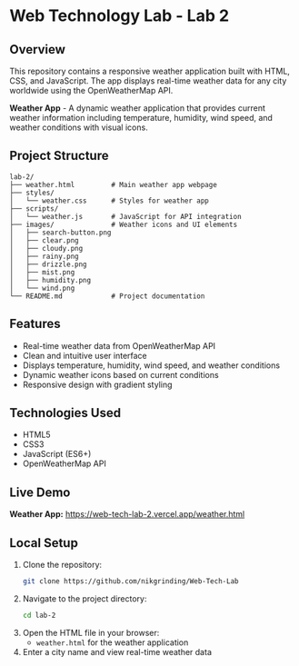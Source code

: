 # Web Technology Lab - Lab 2

## Overview

This repository contains a responsive weather application built with HTML, CSS, and JavaScript. The app displays real-time weather data for any city worldwide using the OpenWeatherMap API.

**Weather App** - A dynamic weather application that provides current weather information including temperature, humidity, wind speed, and weather conditions with visual icons.

## Project Structure

```
lab-2/
├── weather.html         # Main weather app webpage
├── styles/
│   └── weather.css      # Styles for weather app
├── scripts/
│   └── weather.js       # JavaScript for API integration
├── images/              # Weather icons and UI elements
│   ├── search-button.png
│   ├── clear.png
│   ├── cloudy.png
│   ├── rainy.png
│   ├── drizzle.png
│   ├── mist.png
│   ├── humidity.png
│   └── wind.png
└── README.md            # Project documentation
```

## Features

-   Real-time weather data from OpenWeatherMap API
-   Clean and intuitive user interface
-   Displays temperature, humidity, wind speed, and weather conditions
-   Dynamic weather icons based on current conditions
-   Responsive design with gradient styling

## Technologies Used

-   HTML5
-   CSS3
-   JavaScript (ES6+)
-   OpenWeatherMap API

## Live Demo

**Weather App:** https://web-tech-lab-2.vercel.app/weather.html

## Local Setup

1. Clone the repository:
    ```bash
    git clone https://github.com/nikgrinding/Web-Tech-Lab
    ```
2. Navigate to the project directory:
    ```bash
    cd lab-2
    ```
3. Open the HTML file in your browser:
    - `weather.html` for the weather application
4. Enter a city name and view real-time weather data
